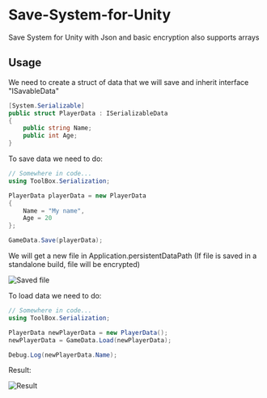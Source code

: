 # Save-System-for-Unity
Save System for Unity with Json and basic encryption also supports arrays

## Usage
We need to create a struct of data that we will save and inherit interface "ISavableData"

```csharp
[System.Serializable]
public struct PlayerData : ISerializableData
{
	public string Name;
	public int Age;
}
```

To save data we need to do:

```csharp
// Somewhere in code...
using ToolBox.Serialization;

PlayerData playerData = new PlayerData
{
	Name = "My name",
	Age = 20
};

GameData.Save(playerData);
```

We will get a new file in Application.persistentDataPath (If file is saved in a standalone build, file will be encrypted)

![Saved file](https://i.gyazo.com/80c8bff7d88fd315359b2721e65a25cb.png)

To load data we need to do:

```csharp
// Somewhere in code...
using ToolBox.Serialization;

PlayerData newPlayerData = new PlayerData();
newPlayerData = GameData.Load(newPlayerData);

Debug.Log(newPlayerData.Name);
```

Result:

![Result](https://i.gyazo.com/188587d9c9fea10030070d1a169d265f.png)

